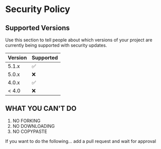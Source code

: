 # Security Policy

## Supported Versions

Use this section to tell people about which versions of your project are
currently being supported with security updates.

| Version | Supported          |
| ------- | ------------------ |
| 5.1.x   | :white_check_mark: |
| 5.0.x   | :x:                |
| 4.0.x   | :white_check_mark: |
| < 4.0   | :x:                |

## WHAT YOU CAN'T DO

1. NO FORKING
2. NO DOWNLOADING
3. NO COPYPASTE
 
 If you want to do the following...
 add a pull request and wait for approval
